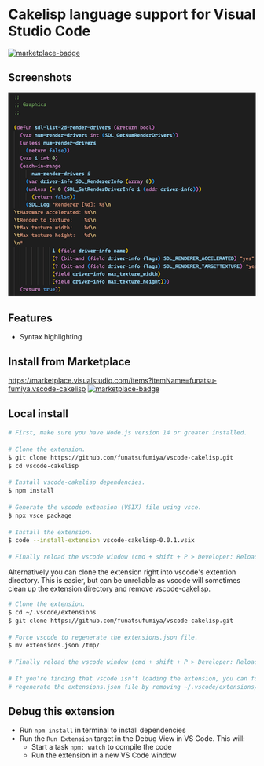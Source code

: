 # Cakelisp language support for Visual Studio Code

[![marketplace-badge](https://img.shields.io/visual-studio-marketplace/v/funatsu-fumiya.vscode-cakelisp?style=flat-square)](https://marketplace.visualstudio.com/items?itemName=funatsu-fumiya.vscode-cakelisp)

## Screenshots

![screenshot](screenshots/vscode-cakelisp-screenshot.png)

## Features

- Syntax highlighting

## Install from Marketplace

https://marketplace.visualstudio.com/items?itemName=funatsu-fumiya.vscode-cakelisp [![marketplace-badge](https://img.shields.io/visual-studio-marketplace/v/funatsu-fumiya.vscode-cakelisp?style=flat-square)](https://marketplace.visualstudio.com/items?itemName=funatsu-fumiya.vscode-cakelisp)

## Local install
```bash
# First, make sure you have Node.js version 14 or greater installed. 

# Clone the extension.
$ git clone https://github.com/funatsufumiya/vscode-cakelisp.git
$ cd vscode-cakelisp

# Install vscode-cakelisp dependencies.
$ npm install

# Generate the vscode extension (VSIX) file using vsce. 
$ npx vsce package

# Install the extension.
$ code --install-extension vscode-cakelisp-0.0.1.vsix

# Finally reload the vscode window (cmd + shift + P > Developer: Reload Window).
```

Alternatively you can clone the extension right into vscode's extention directory. This is easier, but can be unreliable as vscode will sometimes clean up the extension directory and remove vscode-cakelisp.

```bash
# Clone the extension.
$ cd ~/.vscode/extensions
$ git clone https://github.com/funatsufumiya/vscode-cakelisp.git

# Force vscode to regenerate the extensions.json file.
$ mv extensions.json /tmp/ 

# Finally reload the vscode window (cmd + shift + P > Developer: Reload Window).

# If you're finding that vscode isn't loading the extension, you can force it to
# regenerate the extensions.json file by removing ~/.vscode/extensions/extensions.json.
```


## Debug this extension

- Run `npm install` in terminal to install dependencies
- Run the `Run Extension` target in the Debug View in VS Code. This will:
	- Start a task `npm: watch` to compile the code
	- Run the extension in a new VS Code window
